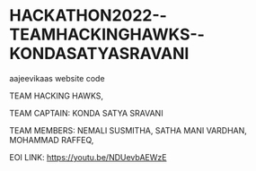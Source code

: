 # HACKATHON2022--TEAMHACKINGHAWKS--KONDASATYASRAVANI
aajeevikaas website code

TEAM HACKING HAWKS,

TEAM CAPTAIN: KONDA SATYA SRAVANI

TEAM MEMBERS:
NEMALI SUSMITHA,
SATHA MANI VARDHAN,
MOHAMMAD RAFFEQ,

EOI LINK:
https://youtu.be/NDUevbAEWzE
